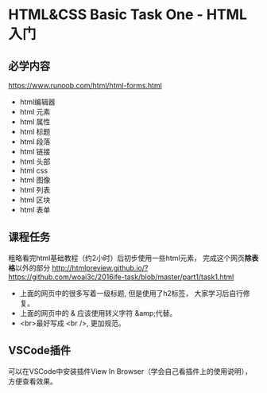# HTML&CSS Basic Task One - HTML入门
## 必学内容
https://www.runoob.com/html/html-forms.html
  - html编辑器
  - html 元素
  - html 属性
  - html 标题 
  - html 段落
  - html 链接
  - html 头部
  - html css 
  - html 图像
  - html 列表
  - html 区块
  - html 表单
## 课程任务
粗略看完html基础教程（约2小时）后初步使用一些html元素， 完成这个网页**除表格**以外的部分
http://htmlpreview.github.io/?https://github.com/woai3c/2016ife-task/blob/master/part1/task1.html

+ 上面的网页中的很多写着一级标题, 但是使用了h2标签， 大家学习后自行修复。
+ 上面的网页中的 &amp; 应该使用转义字符 &amp;amp;代替。
+ &lt;br&gt;最好写成 &lt;br /&gt;, 更加规范。
## VSCode插件
可以在VSCode中安装插件View In Browser（学会自己看插件上的使用说明）， 方便查看效果。
